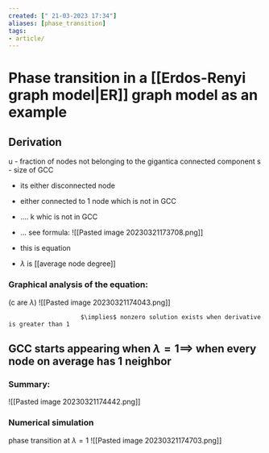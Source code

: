 ```yaml
---
created: [" 21-03-2023 17:34"]
aliases: [phase_transition]
tags:
- article/
---
```


# Phase transition in a [[Erdos-Renyi graph model|ER]] graph model as an example

## Derivation

u - fraction of nodes not belonging to the gigantica connected component
s - size of GCC


- its either disconnected node
- either connected to 1 node which is not in GCC
- .... k whic is not in GCC
- ... see formula:
![[Pasted image 20230321173708.png]]

- this is equation
- $\lambda$ is [[average node degree]]

### Graphical analysis of the equation:
(c are $\lambda$)
![[Pasted image 20230321174043.png]]

						$\implies$ nonzero solution exists when derivative is greater than 1


## GCC starts appearing when $\lambda = 1 \implies$ when every node on average has 1 neighbor


### Summary:
![[Pasted image 20230321174442.png]]


### Numerical simulation
phase transition at $\lambda = 1$
![[Pasted image 20230321174703.png]]